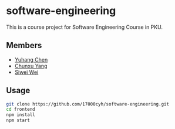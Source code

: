 # software-engineering

This is a course project for Software Engineering Course in PKU.

## Members

* [Yuhang Chen](https://github.com/17000cyh)
* [Chunxu Yang](https://github.com/ChunxuYang)
* [Siwei Wei](https://github.com/weisiwei)

## Usage

```bash
git clone https://github.com/17000cyh/software-engineering.git
cd frontend
npm install
npm start
```

